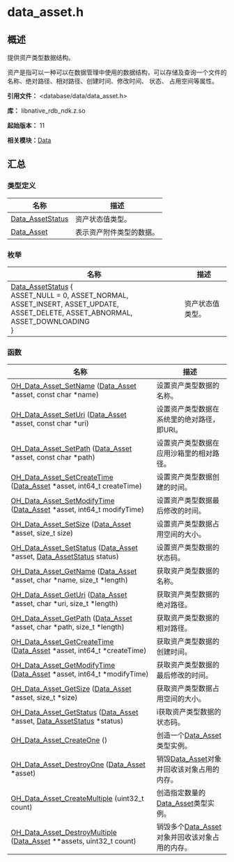 # data_asset.h


## 概述

提供资产类型数据结构。

资产是指可以一种可以在数据管理中使用的数据结构，可以存储及查询一个文件的名称、绝对路径、相对路径、创建时间、修改时间、 状态、 占用空间等属性。

**引用文件：** <database/data/data_asset.h>

**库：** libnative_rdb_ndk.z.so

**起始版本：** 11

**相关模块：**[Data](_data.md)


## 汇总


### 类型定义

| 名称 | 描述 |
| -------- | -------- |
| [Data_AssetStatus](_data.md#data_assetstatus) | 资产状态值类型。 |
| [Data_Asset](_data.md#data_asset) | 表示资产附件类型的数据。 |


### 枚举

| 名称 | 描述 |
| -------- | -------- |
| [Data_AssetStatus](_data.md#data_assetstatus) {<br/>ASSET_NULL = 0, ASSET_NORMAL, ASSET_INSERT, ASSET_UPDATE,<br/>ASSET_DELETE, ASSET_ABNORMAL, ASSET_DOWNLOADING<br/>} | 资产状态值类型。 |


### 函数

| 名称 | 描述 |
| -------- | -------- |
| [OH_Data_Asset_SetName](_data.md#oh_data_asset_setname) ([Data_Asset](_data.md#data_asset) \*asset, const char \*name) | 设置资产类型数据的名称。 |
| [OH_Data_Asset_SetUri](_data.md#oh_data_asset_seturi) ([Data_Asset](_data.md#data_asset) \*asset, const char \*uri) | 设置资产类型数据在系统里的绝对路径，即URI。 |
| [OH_Data_Asset_SetPath](_data.md#oh_data_asset_setpath) ([Data_Asset](_data.md#data_asset) \*asset, const char \*path) | 设置资产类型数据在应用沙箱里的相对路径。 |
| [OH_Data_Asset_SetCreateTime](_data.md#oh_data_asset_setcreatetime) ([Data_Asset](_data.md#data_asset) \*asset, int64_t createTime) | 设置资产类型数据创建的时间。 |
| [OH_Data_Asset_SetModifyTime](_data.md#oh_data_asset_setmodifytime) ([Data_Asset](_data.md#data_asset) \*asset, int64_t modifyTime) | 设置资产类型数据最后修改的时间。 |
| [OH_Data_Asset_SetSize](_data.md#oh_data_asset_setsize) ([Data_Asset](_data.md#data_asset) \*asset, size_t size) | 设置资产类型数据占用空间的大小。 |
| [OH_Data_Asset_SetStatus](_data.md#oh_data_asset_setstatus) ([Data_Asset](_data.md#data_asset) \*asset, [Data_AssetStatus](_data.md#data_assetstatus) status) | 设置资产类型数据的状态码。 |
| [OH_Data_Asset_GetName](_data.md#oh_data_asset_getname) ([Data_Asset](_data.md#data_asset) \*asset, char \*name, size_t \*length) | 获取资产类型数据的名称。 |
| [OH_Data_Asset_GetUri](_data.md#oh_data_asset_geturi) ([Data_Asset](_data.md#data_asset) \*asset, char \*uri, size_t \*length) | 获取资产类型数据的绝对路径。 |
| [OH_Data_Asset_GetPath](_data.md#oh_data_asset_getpath) ([Data_Asset](_data.md#data_asset) \*asset, char \*path, size_t \*length) | 获取资产类型数据的相对路径。 |
| [OH_Data_Asset_GetCreateTime](_data.md#oh_data_asset_getcreatetime) ([Data_Asset](_data.md#data_asset) \*asset, int64_t \*createTime) | 获取资产类型数据的创建时间。 |
| [OH_Data_Asset_GetModifyTime](_data.md#oh_data_asset_getmodifytime) ([Data_Asset](_data.md#data_asset) \*asset, int64_t \*modifyTime) | 获取资产类型数据的最后修改的时间。 |
| [OH_Data_Asset_GetSize](_data.md#oh_data_asset_getsize) ([Data_Asset](_data.md#data_asset) \*asset, size_t \*size) | 获取资产类型数据占用空间的大小。 |
| [OH_Data_Asset_GetStatus](_data.md#oh_data_asset_getstatus) ([Data_Asset](_data.md#data_asset) \*asset, [Data_AssetStatus](_data.md#data_assetstatus) \*status) | i获取资产类型数据的状态码。 |
| [OH_Data_Asset_CreateOne](_data.md#oh_data_asset_createone) () | 创造一个[Data_Asset](_data.md#data_asset)类型实例。 |
| [OH_Data_Asset_DestroyOne](_data.md#oh_data_asset_destroyone) ([Data_Asset](_data.md#data_asset) \*asset) | 销毁[Data_Asset](_data.md#data_asset)对象并回收该对象占用的内存。 |
| [OH_Data_Asset_CreateMultiple](_data.md#oh_data_asset_createmultiple) (uint32_t count) | 创造指定数量的[Data_Asset](_data.md#data_asset)类型实例。 |
| [OH_Data_Asset_DestroyMultiple](_data.md#oh_data_asset_destroymultiple) ([Data_Asset](_data.md#data_asset) \*\*assets, uint32_t count) | 销毁多个[Data_Asset](_data.md#data_asset)对象并回收该对象占用的内存。 |

